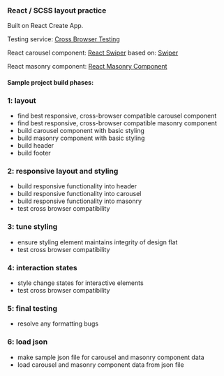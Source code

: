 ### React / SCSS layout practice

Built on React Create App.

Testing service:
[Cross Browser Testing](https://crossbrowsertesting.com)  

React carousel component:
[React Swiper](https://github.com/nyakovenko/react-swiper)
based on: [Swiper](http://idangero.us/swiper/#.WUqgHlPytN0)

React masonry component:
[React Masonry Component](https://github.com/eiriklv/react-masonry-component)

#### Sample project build phases:
### 1: layout
- find best responsive, cross-browser compatible carousel component
- find best responsive, cross-browser compatible masonry component
- build carousel component with basic styling
- build masonry component with basic styling
- build header
- build footer

### 2: responsive layout and styling
- build responsive functionality into header
- build responsive functionality into carousel
- build responsive functionality into masonry
- test cross browser compatibility

### 3: tune styling
- ensure styling element maintains integrity of design flat
- test cross browser compatibility

### 4: interaction states
- style change states for interactive elements
- test cross browser compatibility

### 5: final testing
- resolve any formatting bugs

### 6: load json
- make sample json file for carousel and masonry component data
- load carousel and masonry component data from json file


